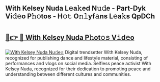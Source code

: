 ## With Kelsey Nuda L𝚎a𝚔ed N𝚞𝚍e - Part-Dyk Vi𝚍𝚎o P𝚑𝚘tos - H𝚘𝚝 O𝚗𝚕yf𝚊ns L𝚎a𝚔s QpDCh

# <h2><a href="http://kf54oyq.oniu.top/?m=With+Kelsey+Nuda">🔗👉 🔴 With Kelsey Nuda P𝚑ot𝚘𝚜 V𝚒d𝚎o</a></h2>

[![With Kelsey Nuda Nu𝚍e𝚜](https://i.imgur.com/0qMVB7G.gif)](http://kf54oyq.oniu.top/?m=With+Kelsey+Nuda)
Digital trendsetter With Kelsey Nuda, recognized for publishing dance and lifestyle material, consisting of performances and vlogs on social media. Selfless peace activist With Kelsey Nuda, recognized for their dedication to promoting peace and understanding between different cultures and communities.  
